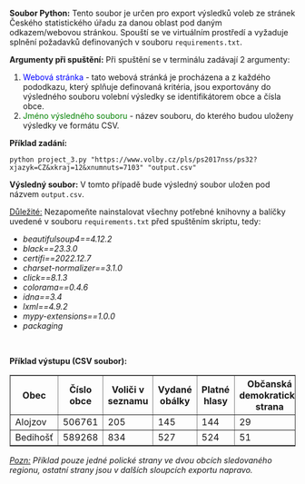 <!-- Komentář k souboru Python -->
<p><strong>Soubor Python:</strong> Tento soubor je určen pro export výsledků voleb ze stránek Českého statistického úřadu za danou oblast pod daným odkazem/webovou stránkou. Spouští se ve virtuálním prostředí a vyžaduje splnění požadavků definovaných v souboru <code>requirements.txt</code>.</p>
<p><strong>Argumenty při spuštění:</strong> Při spuštění se v terminálu zadávají 2 argumenty:</p>
<ol>
  <li><span style="color: blue;">Webová stránka</span> - tato webová stránká je procházena a z každého pododkazu, který splňuje definovaná kritéria, jsou exportovány do výsledného souboru volební výsledky se identifikátorem obce a čísla obce.</li>
  <li><span style="color: green;">Jméno výsledného souboru</span> - název souboru, do kterého budou uloženy výsledky ve formátu CSV.</li>
</ol>
<p><strong>Příklad zadání:</strong></p>
<pre><code>python project_3.py "https://www.volby.cz/pls/ps2017nss/ps32?xjazyk=CZ&xkraj=12&xnumnuts=7103" "output.csv"</code></pre>
<p><strong>Výsledný soubor:</strong> V tomto případě bude výsledný soubor uložen pod názvem <code>output.csv</code>.</p>
<p><u>Důležité:</u> Nezapomeňte nainstalovat všechny potřebné knihovny a balíčky uvedené v souboru <code>requirements.txt</code> před spuštěním skriptu, tedy:</p>
<ul>
  <li><i>beautifulsoup4==4.12.2</i></li>
  <li><i>black==23.3.0</i></li>
  <li><i>certifi==2022.12.7</i></li>
  <li><i>charset-normalizer==3.1.0</i></li>
  <li><i>click==8.1.3</i></li>
  <li><i>colorama==0.4.6</i></li>
  <li><i>idna==3.4</i></li>
  <li><i>lxml==4.9.2</i></li>
  <li><i>mypy-extensions==1.0.0</i></li>
  <li><i>packaging</i></li>
</ul>
</br>
<p><strong>Příklad výstupu (CSV soubor):</strong></p>
<table border="1" cellspacing="0" cellpadding="5" style="border-collapse:collapse;">
    <thead>
        <tr>
            <th>Obec</th>
            <th>Číslo obce</th>
            <th>Voliči v seznamu</th>
            <th>Vydané obálky</th>
            <th>Platné hlasy</th>
            <th>Občanská demokratická strana</th>
            <!-- další sloupce -->
        </tr>
    </thead>
    <tbody>
        <tr>
            <td>Alojzov</td>
            <td>506761</td>
            <td>205</td>
            <td>145</td>
            <td>144</td>
            <td>29</td>
            <!-- další buňky -->
        </tr>
        <tr>
            <td>Bedihošť</td>
            <td>589268</td>
            <td>834</td>
            <td>527</td>
            <td>524</td>
            <td>51</td>
            <!-- další buňky -->
        </tr>
        <!-- další řádky -->
    </tbody>
</table>
<p><u><i>Pozn:</u> Příklad pouze jedné polické strany ve dvou obcích sledovaného regionu, ostatní strany jsou v dalších sloupcích exportu napravo. </i>
